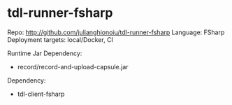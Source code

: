 # tdl-runner-fsharp

Repo: http://github.com/julianghionoiu/tdl-runner-fsharp
Language: FSharp
Deployment targets: local/Docker, CI

Runtime Jar Dependency:

- record/record-and-upload-capsule.jar

Dependency:

- tdl-client-fsharp